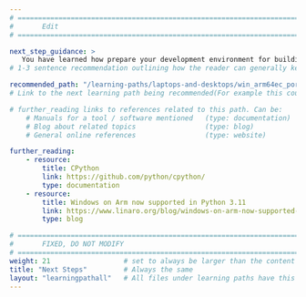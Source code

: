 ```yaml
---
# ================================================================================
#       Edit
# ================================================================================

next_step_guidance: >
   You have learned how prepare your development environment for building Python applications that use Arm64. You can now use this knowledge to see how to implement the UI-based Python applications, and combine them with C++ libraries.
# 1-3 sentence recommendation outlining how the reader can generally keep learning about these topics, and a specific explanation of why the next step is being recommended.

recommended_path: "/learning-paths/laptops-and-desktops/win_arm64ec_porting"
# Link to the next learning path being recommended(For example this could be /learning-paths/servers-and-cloud-computing/mongodb).

# further_reading links to references related to this path. Can be:
    # Manuals for a tool / software mentioned   (type: documentation)
    # Blog about related topics                 (type: blog)
    # General online references                 (type: website) 

further_reading:
    - resource:
        title: CPython
        link: https://github.com/python/cpython/
        type: documentation
    - resource:
        title: Windows on Arm now supported in Python 3.11
        link: https://www.linaro.org/blog/windows-on-arm-now-supported-in-python-3-11-release/
        type: blog    

# ================================================================================
#       FIXED, DO NOT MODIFY
# ================================================================================
weight: 21                  # set to always be larger than the content in this path, and one more than 'review'
title: "Next Steps"         # Always the same
layout: "learningpathall"   # All files under learning paths have this same wrapper
---
```

